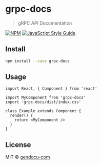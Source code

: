 # grpc-docs

> gRPC API Documentation

[![NPM](https://img.shields.io/npm/v/grpc-docs.svg)](https://www.npmjs.com/package/grpc-docs) [![JavaScript Style Guide](https://img.shields.io/badge/code_style-standard-brightgreen.svg)](https://standardjs.com)

## Install

```bash
npm install --save grpc-docs
```

## Usage

```tsx
import React, { Component } from 'react'

import MyComponent from 'grpc-docs'
import 'grpc-docs/dist/index.css'

class Example extends Component {
  render() {
    return <MyComponent />
  }
}
```

## License

MIT © [gendocu-com](https://github.com/gendocu-com)
